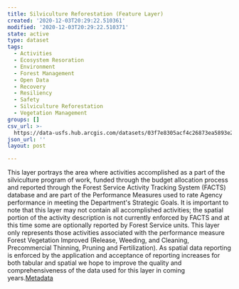 ```yaml
---
title: Silviculture Reforestation (Feature Layer)
created: '2020-12-03T20:29:22.510361'
modified: '2020-12-03T20:29:22.510371'
state: active
type: dataset
tags:
  - Activities
  - Ecosystem Resoration
  - Environment
  - Forest Management
  - Open Data
  - Recovery
  - Resiliency
  - Safety
  - Silviculture Reforestation
  - Vegetation Management
groups: []
csv_url: >-
  https://data-usfs.hub.arcgis.com/datasets/03f7e8305acf4c26873ea5893e286c80_8.csv?outSR=%7B%22latestWkid%22%3A4269%2C%22wkid%22%3A4269%7D
json_url: ''
layout: post

---
```

This layer portrays the area where activities accomplished as a part of the silviculture program of work, funded through the budget allocation process and reported through the Forest Service Activity Tracking System (FACTS) database and are part of the Performance Measures used to rate Agency performance in meeting the Department's Strategic Goals. It is important to note that this layer may not contain all accomplished activities; the spatial portion of the activity description is not currently enforced by FACTS and at this time some are optionally reported by Forest Service units. This layer only represents those activities associated with the performance measure Forest Vegetation Improved (Release, Weeding, and Cleaning, Precommercial Thinning, Pruning and Fertilization). As spatial data reporting is enforced by the application and acceptance of reporting increases for both tabular and spatial we hope to improve the quality and comprehensiveness of the data used for this layer in coming years.<a href='https://data.fs.usda.gov/geodata/edw/edw_resources/meta/S_USA.Activity_SilvReforestation.xml' target='_blank'>Metadata</a>
